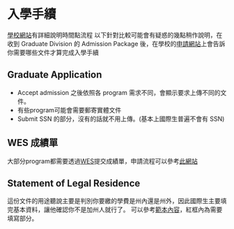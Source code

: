 # 入學手續

[學校網站](https://grad.ucsd.edu/admissions/admitted-students/before-you-arrive.html)有詳細說明時間點流程
以下針對比較可能會有疑惑的幾點稍作說明，在收到 Graduate Division 的 Admission Package 後，在學校的[申請網站](https://connect.grad.ucsd.edu/apply/)上會告訴你需要哪些文件才算完成入學手續

## Graduate Application

- Accept admission 之後依照各 program 需求不同，會顯示要求上傳不同的文件。
- 有些program可能會需要郵寄實體文件
- Submit SSN 的部分，沒有的話就不用上傳。(基本上國際生普遍不會有 SSN)

## WES 成績單

大部分program都需要透過[WES](https://www.wes.org/)提交成績單，申請流程可以參考[此網站](https://www.distinct-education.com/post/studyabroad-wes)

## Statement of Legal Residence

這份文件的用途聽說主要是判別你要繳的學費是州內還是州外，因此國際生主要填完基本資料，讓他確認你不是加州人就行了。 可以參考[範本內容](https://drive.google.com/file/d/1IEqT0NRcfPAuc9X-UyOSKAY0vkTENlCH/view?usp=sharing)，紅框內為需要填寫部分。

